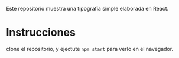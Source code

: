 Este repositorio muestra una tipografía simple elaborada en React.

# Instrucciones

clone el repositorio, y ejectute `npm start` para verlo en el navegador.
